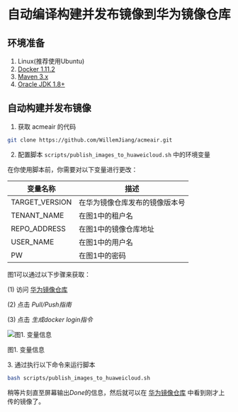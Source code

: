# 自动编译构建并发布镜像到华为镜像仓库

## 环境准备
1. Linux(推荐使用Ubuntu)
2. [Docker 1.11.2][docker_install_guide]
3. [Maven 3.x][maven]
4. [Oracle JDK 1.8+][jdk]

## 自动构建并发布镜像
1. 获取 acmeair 的代码
  ```bash
  git clone https://github.com/WillemJiang/acmeair.git
  ```
2. 配置脚本 `scripts/publish_images_to_huaweicloud.sh` 中的环境变量  

在你使用脚本前，你需要对以下变量进行更改：

| 变量名称            | 描述               |
| --------------- | ---------------- |
| TARGET\_VERSION | 在华为镜像仓库发布的镜像版本号 |
| TENANT\_NAME    | 在图1中的租户名         |
| REPO\_ADDRESS   | 在图1中的镜像仓库地址      |
| USER\_NAME      | 在图1中的用户名         |
| PW              | 在图1中的密码          |

图1可以通过以下步骤来获取：

(1) 访问 [华为镜像仓库][image_warehouse] 

(2) 点击 *Pull/Push指南*

(3) 点击 *生成docker login指令*

![图1. 变量信息][variables_information]  

图1. 变量信息

[variables_information]: https://github.com/ServiceComb/ServiceComb-Company-WorkShop/blob/master/docs/images/variables_information_cn.png
3. 通过执行以下命令来运行脚本
  ```bash
  bash scripts/publish_images_to_huaweicloud.sh
  ```
  稍等片刻直至屏幕输出*Done*的信息，然后就可以在 [华为镜像仓库][image_warehouse] 中看到刚才上传的镜像了。

[docker_install_guide]: https://github.com/ServiceComb/ServiceComb-Company-WorkShop/blob/master/docs/how-to-install-docker-cn.md
[maven]: https://maven.apache.org/install.html
[jdk]: http://www.oracle.com/technetwork/java/javase/downloads/jdk8-downloads-2133151.html
[image_warehouse]: https://servicestage.hwclouds.com/servicestage/#/stage/softRepository/mirrorCenter/myMirrorPack
